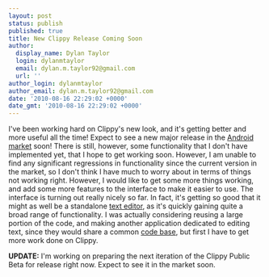```yaml
---
layout: post
status: publish
published: true
title: New Clippy Release Coming Soon
author:
  display_name: Dylan Taylor
  login: dylanmtaylor
  email: dylan.m.taylor92@gmail.com
  url: ''
author_login: dylanmtaylor
author_email: dylan.m.taylor92@gmail.com
date: '2010-08-16 22:29:02 +0000'
date_gmt: '2010-08-16 22:29:02 +0000'
---
```

<p>I've been working hard on Clippy's new look, and it's getting better and more useful all the time! Expect to see a new major release in the <a class="zem_slink" title="Android Market" rel="homepage" href="http://www.android.com/market/">Android market</a> soon! There is still, however, some functionality that I don't have implemented yet, that I hope to get working soon. However, I am unable to find any significant regressions in functionality since the current version in the market, so I don't think I have much to worry about in terms of things not working right. However, I would like to get some more things working, and add some more features to the interface to make it easier to use. The interface is turning out really nicely so far. In fact, it's getting so good that it might as well be a standalone <a class="zem_slink" title="Text editor" rel="wikipedia" href="http://en.wikipedia.org/wiki/Text_editor">text editor</a>, as it's quickly gaining quite a broad range of functionality. I was actually considering reusing a large portion of the code, and making another application dedicated to editing text, since they would share a common <a class="zem_slink" title="Source code" rel="wikipedia" href="http://en.wikipedia.org/wiki/Source_code">code base</a>, but first I have to get more work done on Clippy.</p>
<p><strong>UPDATE:</strong> I'm working on preparing the next iteration of the Clippy Public Beta for release right now. Expect to see it in the market soon.</p>
